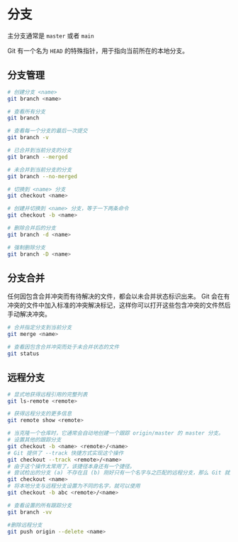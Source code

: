 # 分支

主分支通常是 `master` 或者 `main`

Git 有一个名为 `HEAD` 的特殊指针，用于指向当前所在的本地分支。

## 分支管理

```bash
# 创建分支 <name>
git branch <name>

# 查看所有分支
git branch

# 查看每一个分支的最后一次提交
git branch -v

# 已合并到当前分支的分支
git branch --merged

# 未合并到当前分支的分支
git branch --no-merged

# 切换到 <name> 分支
git checkout <name>

# 创建并切换到 <name> 分支，等于一下两条命令
git checkout -b <name>

# 删除合并后的分支
git branch -d <name>

# 强制删除分支
git branch -D <name>
```

## 分支合并

任何因包含合并冲突而有待解决的文件，都会以未合并状态标识出来。
Git 会在有冲突的文件中加入标准的冲突解决标记，这样你可以打开这些包含冲突的文件然后手动解决冲突。

```bash
# 合并指定分支到当前分支
git merge <name>

# 查看因包含合并冲突而处于未合并状态的文件
git status
```

## 远程分支

```bash
# 显式地获得远程引用的完整列表
git ls-remote <remote>

# 获得远程分支的更多信息
git remote show <remote>

# 当克隆一个仓库时，它通常会自动地创建一个跟踪 origin/master 的 master 分支。
# 设置其他的跟踪分支
git checkout -b <name> <remote>/<name>
# Git 提供了 --track 快捷方式实现这个操作
git checkout --track <remote>/<name>
# 由于这个操作太常用了，该捷径本身还有一个捷径。
# 尝试检出的分支 (a) 不存在且 (b) 刚好只有一个名字与之匹配的远程分支，那么 Git 就会为你创建一个跟踪分支
git checkout <name>
# 将本地分支与远程分支设置为不同的名字，就可以使用
git checkout -b abc <remote>/<name>

# 查看设置的所有跟踪分支
git branch -vv

#删除远程分支
git push origin --delete <name>
```
